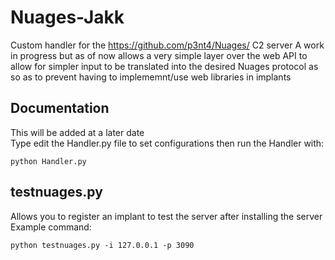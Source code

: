 # Nuages-Jakk
Custom handler for the https://github.com/p3nt4/Nuages/ C2 server 
A work in progress but as of now allows a very simple layer over the web API to allow for simpler input
to be translated into the desired Nuages protocol as so as to prevent having to implememnt/use web libraries in implants

## Documentation
This will be added at a later date
<br>
Type edit the Handler.py file to set configurations then run the Handler with:
```
python Handler.py 
```

## testnuages.py
Allows you to register an implant to test the server after installing the server
<br>
Example command:
```
python testnuages.py -i 127.0.0.1 -p 3090
```
